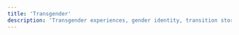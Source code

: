 ```yaml
---
title: 'Transgender'
description: 'Transgender experiences, gender identity, transition stories, and LGBTQ+ perspectives in tech and life.'
---
```

